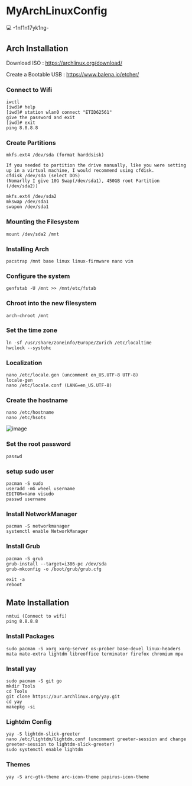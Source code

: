 # MyArchLinuxConfig

💻 -1nf1n17yk1ng-

## Arch Installation
Download ISO : https://archlinux.org/download/

Create a Bootable USB : https://www.balena.io/etcher/

### Connect to Wifi
```
iwctl
[iwd]# help
[iwd]# station wlan0 connect "ETID62561"
give the password and exit
[iwd]# exit
ping 8.8.8.8
```
### Create Partitions
```
mkfs.ext4 /dev/sda (format harddsisk)

If you needed to partition the drive manually, like you were setting up in a virtual machine, I would recommend using cfdisk.
cfdisk /dev/sda (select DOS)
(Nomarlly I give 10G Swap(/dev/sda1), 450GB root Partition (/dev/sda2))

mkfs.ext4 /dev/sda2
mkswap /dev/sda1
swapon /dev/sda1
```
### Mounting the Filesystem
```
mount /dev/sda2 /mnt
```
### Installing Arch
```
pacstrap /mnt base linux linux-firmware nano vim
```
### Configure the system
```
genfstab -U /mnt >> /mnt/etc/fstab
```
### Chroot into the new filesystem
```
arch-chroot /mnt
```
### Set the time zone
```
ln -sf /usr/share/zoneinfo/Europe/Zurich /etc/localtime
hwclock --systohc
```
### Localization
```
nano /etc/locale.gen (uncomment en_US.UTF-8 UTF-8)
locale-gen 
nano /etc/locale.conf (LANG=en_US.UTF-8)
```
### Create the hostname
```
nano /etc/hostname
nano /etc/hsots
```
![image](https://user-images.githubusercontent.com/66146701/130053018-bc10c6c0-8d62-4329-8413-0a46522a0c7f.png)

### Set the root password
```
passwd
```
### setup sudo user
```
pacman -S sudo
useradd -mG wheel username
EDITOR=nano visudo
passwd username
```
### Install NetworkManager
```
pacman -S networkmanager
systemctl enable NetworkManager
```
### Install Grub
```
pacman -S grub
grub-install --target=i386-pc /dev/sda
grub-mkconfig -o /boot/grub/grub.cfg
```

```
exit -a
reboot
```
## Mate Installation

```
nmtui (Connect to wifi)
ping 8.8.8.8
```
### Install Packages
```
sudo pacman -S xorg xorg-server os-prober base-devel linux-headers mata mate-extra lightdm libreoffice terminator firefox chromium mpv
```
### Install yay
```
sudo pacman -S git go
mkdir Tools
cd Tools
git clone https://aur.archlinux.org/yay.git
cd yay
makepkg -si
```
### Lightdm Config
```
yay -S lightdm-slick-greeter
nano /etc/lightdm/lightdm.conf (uncomment greeter-session and change greeter-session to lightdm-slick-greeter)
sudo systemctl enable lightdm
```
### Themes
```
yay -S arc-gtk-theme arc-icon-theme papirus-icon-theme
```
